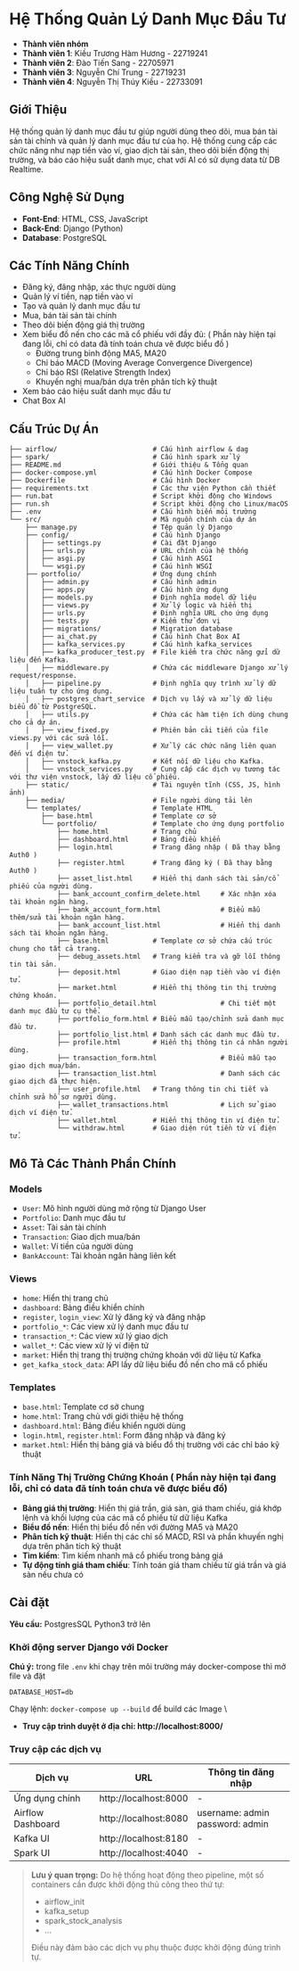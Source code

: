 # Hệ Thống Quản Lý Danh Mục Đầu Tư

- **Thành viên nhóm**
- **Thành viên 1**: Kiều Trương Hàm Hương - 22719241
- **Thành viên 2**: Đào Tiến Sang - 22705971
- **Thành viên 3**: Nguyễn Chí Trung - 22719231
- **Thành viên 4**: Nguyễn Thị Thúy Kiều - 22733091 

## Giới Thiệu
Hệ thống quản lý danh mục đầu tư giúp người dùng theo dõi, mua bán tài sản tài chính và quản lý danh mục đầu tư của họ. Hệ thống cung cấp các chức năng như nạp tiền vào ví, giao dịch tài sản, theo dõi biến động thị trường, và báo cáo hiệu suất danh mục, chat với AI có sử dụng data từ DB Realtime.

## Công Nghệ Sử Dụng
- **Font-End**: HTML, CSS, JavaScript
- **Back-End**: Django (Python)
- **Database**: PostgreSQL

## Các Tính Năng Chính
- Đăng ký, đăng nhập, xác thực người dùng
- Quản lý ví tiền, nạp tiền vào ví
- Tạo và quản lý danh mục đầu tư
- Mua, bán tài sản tài chính
- Theo dõi biến động giá thị trường
- Xem biểu đồ nến cho các mã cổ phiếu với đầy đủ:  ( Phần này hiện tại đang lỗi, chỉ có data đã tính toán chưa vẽ được biểu đồ )
  - Đường trung bình động MA5, MA20
  - Chỉ báo MACD (Moving Average Convergence Divergence)
  - Chỉ báo RSI (Relative Strength Index)
  - Khuyến nghị mua/bán dựa trên phân tích kỹ thuật
- Xem báo cáo hiệu suất danh mục đầu tư
- Chat Box AI

## Cấu Trúc Dự Án
```
├── airflow/                        # Cấu hình airflow & dag
├── spark/                          # Cấu hình spark xử lý
├── README.md                       # Giới thiệu & Tổng quan
├── docker-compose.yml              # Cấu hình Docker Compose
├── Dockerfile                      # Cấu hình Docker
├── requirements.txt                # Các thư viện Python cần thiết
├── run.bat                         # Script khởi động cho Windows
├── run.sh                          # Script khởi động cho Linux/macOS
├── .env                            # Cấu hình biến môi trường
└── src/                            # Mã nguồn chính của dự án
    ├── manage.py                   # Tệp quản lý Django
    ├── config/                     # Cấu hình Django
    │   ├── settings.py             # Cài đặt Django
    │   ├── urls.py                 # URL chính của hệ thống
    │   ├── asgi.py                 # Cấu hình ASGI
    │   └── wsgi.py                 # Cấu hình WSGI
    ├── portfolio/                  # Ứng dụng chính
    │   ├── admin.py                # Cấu hình admin
    │   ├── apps.py                 # Cấu hình ứng dụng
    │   ├── models.py               # Định nghĩa model dữ liệu
    │   ├── views.py                # Xử lý logic và hiển thị
    │   ├── urls.py                 # Định nghĩa URL cho ứng dụng
    │   ├── tests.py                # Kiểm thử đơn vị
    │   ├── migrations/             # Migration database
    │   ├── ai_chat.py              # Cấu hình Chat Box AI
    │   ├── kafka_services.py       # Cấu hình kafka_services
    │   ├── kafka_producer_test.py  # File kiểm tra chức năng gửi dữ liệu đến Kafka.
    │   ├── middleware.py           # Chứa các middleware Django xử lý request/response.
    │   ├── pipeline.py             # Định nghĩa quy trình xử lý dữ liệu tuần tự cho ứng dụng.
    │   ├── postgres_chart_service  # Dịch vụ lấy và xử lý dữ liệu biểu đồ từ PostgreSQL.
    │   ├── utils.py                # Chứa các hàm tiện ích dùng chung cho cả dự án.
    │   ├── view_fixed.py           # Phiên bản cải tiến của file views.py với các sửa lỗi.
    │   ├── view_wallet.py          # Xử lý các chức năng liên quan đến ví điện tử.
    │   ├── vnstock_kafka.py        # Kết nối dữ liệu cho Kafka.
    │   └── vnstock_services.py     # Cung cấp các dịch vụ tương tác với thư viện vnstock, lấy dữ liệu cổ phiếu.
    ├── static/                     # Tài nguyên tĩnh (CSS, JS, hình ảnh)
    ├── media/                      # File người dùng tải lên
    └── templates/                  # Template HTML
        ├── base.html               # Template cơ sở
        └── portfolio/              # Template cho ứng dụng portfolio
            ├── home.html           # Trang chủ
            ├── dashboard.html      # Bảng điều khiển
            ├── login.html          # Trang đăng nhập ( Đã thay bằng Auth0 )
            ├── register.html       # Trang đăng ký ( Đã thay bằng Auth0 )
            ├── asset_list.html     # Hiển thị danh sách tài sản/cổ phiếu của người dùng.
            ├── bank_account_confirm_delete.html     # Xác nhận xóa tài khoản ngân hàng.
            ├── bank_account_form.html               # Biểu mẫu thêm/sửa tài khoản ngân hàng.
            ├── bank_account_list.html               # Hiển thị danh sách tài khoản ngân hàng.
            ├── base.html           # Template cơ sở chứa cấu trúc chung cho tất cả trang.
            ├── debug_assets.html   # Trang kiểm tra và gỡ lỗi thông tin tài sản.
            ├── deposit.html        # Giao diện nạp tiền vào ví điện tử.
            ├── market.html         # Hiển thị thông tin thị trường chứng khoán.
            ├── portfolio_detail.html                # Chi tiết một danh mục đầu tư cụ thể.
            ├── portfolio_form.html # Biểu mẫu tạo/chỉnh sửa danh mục đầu tư.
            ├── portfolio_list.html # Danh sách các danh mục đầu tư.
            ├── profile.html        # Hiển thị thông tin cá nhân người dùng.
            ├── transaction_form.html                # Biểu mẫu tạo giao dịch mua/bán.
            ├── transaction_list.html                # Danh sách các giao dịch đã thực hiện.
            ├── user_profile.html   # Trang thông tin chi tiết và chỉnh sửa hồ sơ người dùng.
            ├── wallet_transactions.html             # Lịch sử giao dịch ví điện tử.
            ├── wallet.html         # Hiển thị thông tin ví điện tử.
            └── withdraw.html       # Giao diện rút tiền từ ví điện tử.
```

## Mô Tả Các Thành Phần Chính

### Models
- `User`: Mô hình người dùng mở rộng từ Django User
- `Portfolio`: Danh mục đầu tư
- `Asset`: Tài sản tài chính
- `Transaction`: Giao dịch mua/bán
- `Wallet`: Ví tiền của người dùng
- `BankAccount`: Tài khoản ngân hàng liên kết

### Views
- `home`: Hiển thị trang chủ
- `dashboard`: Bảng điều khiển chính
- `register`, `login_view`: Xử lý đăng ký và đăng nhập
- `portfolio_*`: Các view xử lý danh mục đầu tư
- `transaction_*`: Các view xử lý giao dịch
- `wallet_*`: Các view xử lý ví điện tử
- `market`: Hiển thị trang thị trường chứng khoán với dữ liệu từ Kafka
- `get_kafka_stock_data`: API lấy dữ liệu biểu đồ nến cho mã cổ phiếu

### Templates
- `base.html`: Template cơ sở chung
- `home.html`: Trang chủ với giới thiệu hệ thống
- `dashboard.html`: Bảng điều khiển người dùng
- `login.html`, `register.html`: Form đăng nhập và đăng ký
- `market.html`: Hiển thị bảng giá và biểu đồ thị trường với các chỉ báo kỹ thuật

### Tính Năng Thị Trường Chứng Khoán ( Phần này hiện tại đang lỗi, chỉ có data đã tính toán chưa vẽ được biểu đồ)
- **Bảng giá thị trường**: Hiển thị giá trần, giá sàn, giá tham chiếu, giá khớp lệnh và khối lượng của các mã cổ phiếu từ dữ liệu Kafka
- **Biểu đồ nến**: Hiển thị biểu đồ nến với đường MA5 và MA20
- **Phân tích kỹ thuật**: Hiển thị các chỉ số MACD, RSI và phần khuyến nghị dựa trên phân tích kỹ thuật
- **Tìm kiếm**: Tìm kiếm nhanh mã cổ phiếu trong bảng giá
- **Tự động tính giá tham chiếu**: Tính toán giá tham chiếu từ giá trần và giá sàn nếu chưa có


## Cài đặt
**Yêu cầu:**
PostgresSQL
Python3 trở lên

### Khởi động server Django với Docker
**Chú ý:** trong file `.env` khi chạy trên môi trường máy docker-compose thì mở file và đặt
```
DATABASE_HOST=db
```

Chạy lệnh: `docker-compose up --build` để build các Image \

- **Truy cập trình duyệt ở địa chỉ: http://localhost:8000/**

### Truy cập các dịch vụ

| Dịch vụ | URL | Thông tin đăng nhập |
|---------|-----|---------------------|
| Ứng dụng chính | http://localhost:8000 | - |
| Airflow Dashboard | http://localhost:8080 | username: admin<br>password: admin |
| Kafka UI | http://localhost:8180 | - |
| Spark UI | http://localhost:4040 | - |

> **Lưu ý quan trọng:** Do hệ thống hoạt động theo pipeline, một số containers cần được khởi động thủ công theo thứ tự:
> - airflow_init
> - kafka_setup  
> - spark_stock_analysis
> - ...
>
> Điều này đảm bảo các dịch vụ phụ thuộc được khởi động đúng trình tự.


